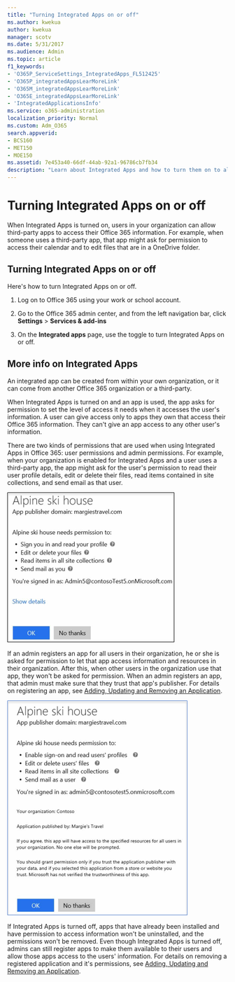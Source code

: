 ```yaml
---
title: "Turning Integrated Apps on or off"
ms.author: kwekua
author: kwekua
manager: scotv
ms.date: 5/31/2017
ms.audience: Admin
ms.topic: article
f1_keywords:
- 'O365P_ServiceSettings_IntegratedApps_FL512425'
- 'O365P_integratedAppsLearMoreLink'
- 'O365M_integratedAppsLearMoreLink'
- 'O365E_integratedAppsLearMoreLink'
- 'IntegratedApplicationsInfo'
ms.service: o365-administration
localization_priority: Normal
ms.custom: Adm_O365
search.appverid:
- BCS160
- MET150
- MOE150
ms.assetid: 7e453a40-66df-44ab-92a1-96786cb7fb34
description: "Learn about Integrated Apps and how to turn them on to allow third-party apps to access users' Office 365 information."
---
```


# Turning Integrated Apps on or off

When Integrated Apps is turned on, users in your organization can allow third-party apps to access their Office 365 information. For example, when someone uses a third-party app, that app might ask for permission to access their calendar and to edit files that are in a OneDrive folder.
  
## Turning Integrated Apps on or off
<a name="__toc379982114"> </a>

Here's how to turn Integrated Apps on or off.
  
1. Log on to Office 365 using your work or school account.
    
2. Go to the Office 365 admin center, and from the left navigation bar, click **Settings** \> **Services &amp; add-ins**
    
3. On the **Integrated apps** page, use the toggle to turn Integrated Apps on or off. 
    
## More info on Integrated Apps
<a name="__toc379982114"> </a>

An integrated app can be created from within your own organization, or it can come from another Office 365 organization or a third-party. 
  
When Integrated Apps is turned on and an app is used, the app asks for permission to set the level of access it needs when it accesses the user's information. A user can give access only to apps they own that access their Office 365 information. They can't give an app access to any other user's information.
  
There are two kinds of permissions that are used when using Integrated Apps in Office 365: user permissions and admin permissions. For example, when your organization is enabled for Integrated Apps and a user uses a third-party app, the app might ask for the user's permission to read their user profile details, edit or delete their files, read items contained in site collections, and send email as that user.
  
![Integrated Apps User Permissions](../media/bb9a6cf8-da39-4ac0-9e40-cde03a81c121.gif)
  
If an admin registers an app for all users in their organization, he or she is asked for permission to let that app access information and resources in their organization. After this, when other users in the organization use that app, they won't be asked for permission. When an admin registers an app, that admin must make sure that they trust that app's publisher. For details on registering an app, see [Adding, Updating and Removing an Application](http://go.microsoft.com/fwlink/?LinkID=518600&amp;clcid=0x409).
  
![Integrated Apps Admin Permissions](../media/e24aa504-bf10-446c-a9d5-45a6f2655187.gif)
  
If Integrated Apps is turned off, apps that have already been installed and have permission to access information won't be uninstalled, and the permissions won't be removed. Even though Integrated Apps is turned off, admins can still register apps to make them available to their users and allow those apps access to the users' information. For details on removing a registered application and it's permissions, see [Adding, Updating and Removing an Application](http://go.microsoft.com/fwlink/?LinkID=518600&amp;clcid=0x409).
  

